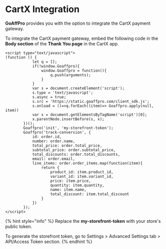 # CartX Integration

**GoAffPro** provides you with the option to integrate the CartX payment gateway.

To integrate the CartX payment gateway, embed the following code in the **Body section** of the **Thank You page** in the CartX app.&#x20;

```
<script type="text/javascript">
(function () {
            let q = [];
            if(!window.Goaffpro){
                window.Goaffpro = function(){
                    q.push(arguments);
                }
            }
            var s = document.createElement('script');
            s.type = 'text/javascript';
            s.async = true;
            s.src = 'https://static.goaffpro.com/client_sdk.js';
            s.onload = ()=>q.forEach((item)=> Goaffpro.apply(null, item))
            var x = document.getElementsByTagName('script')[0];
            x.parentNode.insertBefore(s, x);
        })();
        Goaffpro('init', 'my-storefront-token');
        Goaffpro('track-conversion', {
            id: order.id,
            number: order.name,
            total_price: order.total_price,
            subtotal_price: order.subtotal_price,
            total_discounts: order.total_discounts,
            email: order.email,
            line_items: order.order_items.map(function(item){
                return {
                    product_id: item.product_id,
                    variant_id: item.variant_id,
                    price: item.price,
                    quantity: item.quantity,
                    name: item.name,
                    total_discount: item.total_discount
                }
            })
        });
</script>
```

{% hint style="info" %}
Replace the **my-storefront-token** with your store's public token.

To generate the storefront token, go to Settings > Advanced Settings tab > API/Access Token section.
{% endhint %}
